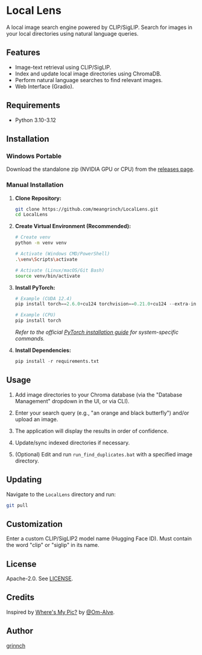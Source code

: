 # Local Lens

A local image search engine powered by CLIP/SigLIP. Search for images in your local directories using natural language queries.

## Features

*   Image-text retrieval using CLIP/SigLIP.
*   Index and update local image directories using ChromaDB.
*   Perform natural language searches to find relevant images.
*   Web Interface (Gradio).

## Requirements

*   Python 3.10-3.12

## Installation

### Windows Portable

Download the standalone zip (NVIDIA GPU or CPU) from the [releases page](https://github.com/meangrinch/LocalLens/releases). 

### Manual Installation

1.  **Clone Repository:**
    ```bash
    git clone https://github.com/meangrinch/LocalLens.git
    cd LocalLens
    ```

2. **Create Virtual Environment (Recommended):**
    ```bash
    # Create venv
    python -m venv venv
    
    # Activate (Windows CMD/PowerShell)
    .\venv\Scripts\activate
    
    # Activate (Linux/macOS/Git Bash)
    source venv/bin/activate
    ```

3.  **Install PyTorch:**
    ```python
    # Example (CUDA 12.4)
    pip install torch==2.6.0+cu124 torchvision==0.21.0+cu124 --extra-index-url https://download.pytorch.org/whl/cu124

    # Example (CPU)
    pip install torch
    ```
    *Refer to the official [PyTorch installation guide](https://pytorch.org/get-started/locally/) for system-specific commands.*

4.  **Install Dependencies:**
    ```python
    pip install -r requirements.txt
    ```

## Usage

1.  Add image directories to your Chroma database (via the "Database Management" dropdown in the UI, or via CLI).

2.  Enter your search query (e.g., "an orange and black butterfly") and/or upload an image.

3.  The application will display the results in order of confidence.

4.  Update/sync indexed directories if necessary.

5.  (Optional) Edit and run `run_find_duplicates.bat` with a specified image directory.

## Updating

Navigate to the `LocalLens` directory and run:
```bash
git pull
```

## Customization

Enter a custom CLIP/SigLIP2 model name (Hugging Face ID). Must contain the word "clip" or "siglip" in its name.

## License

Apache-2.0. See [LICENSE](LICENSE).

## Credits

Inspired by [Where's My Pic?](https://github.com/Om-Alve/Wheres_My_Pic) by [@Om-Alve](https://github.com/Om-Alve).

## Author

[grinnch](https://github.com/meangrinch)